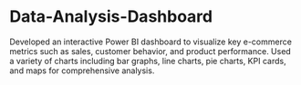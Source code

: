 # Data-Analysis-Dashboard
Developed an interactive Power BI dashboard to visualize key e-commerce metrics such as sales, customer behavior, and product performance. Used a variety of charts including bar graphs, line charts, pie charts, KPI cards, and maps for comprehensive analysis.
